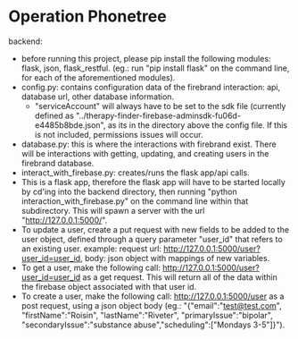 # Operation Phonetree

backend:
- before running this project, please pip install the following modules: flask, json, flask_restful. (eg.: run  "pip install flask" on the command line, for each of the aforementioned modules).  
- config.py: contains configuration data of the firebrand interaction: api, database url, other database information. 
  - "serviceAccount" will always have to be set to the sdk file (currently defined as "../therapy-finder-firebase-adminsdk-fu06d-e4485b8bde.json", as its in the directory above the config file. If this is not included, permissions issues will occur.
- database.py: this is where the interactions with firebrand exist. There will be interactions with getting, updating, and creating users in the firebrand database. 
- interact_with_firebase.py: creates/runs the flask app/api calls. 
 - This is a flask app, therefore the flask app will have to be started locally by cd'ing into the backend directory, then running "python interaction_with_firebase.py" on the command line within that subdirectory. This will spawn a server with the url "http://127.0.0.1:5000/". 
- To update a user, create a put request with new fields to be added to the user object, defined through a query parameter "user_id" that refers to an existing user. example: request url: http://127.0.0.1:5000/user?user_id=user_id, body: json object with mappings of new variables. 
- To get a user, make the following call: http://127.0.0.1:5000/user?user_id=user_id as a get request. This will return all of the data within the firebase object associated with that user id. 
- To create a user, make the following call: http://127.0.0.1:5000/user as a post request, using a json object body (eg.: "{"email":"test@test.com", "firstName":"Roisin", "lastName":"Riveter", "primaryIssue":"bipolar", "secondaryIssue":"substance abuse","scheduling":["Mondays 3-5"]}"). 
